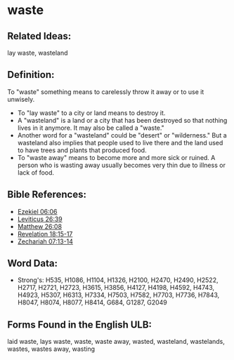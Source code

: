 # waste

## Related Ideas:

lay waste, wasteland

## Definition:

To "waste" something means to carelessly throw it away or to use it unwisely. 

* To "lay waste" to a city or land means to destroy it.
* A "wasteland" is a land or a city that has been destroyed so that nothing lives in it anymore. It may also be called a "waste."
* Another word for a "wasteland" could be "desert" or "wilderness." But a wasteland also implies that people used to live there and the land used to have trees and plants that produced food.
* To "waste away" means to become more and more sick or ruined. A person who is wasting away usually becomes very thin due to illness or lack of food.

## Bible References:

* [Ezekiel 06:06](rc://en/tn/help/ezk/06/06)
* [Leviticus 26:39](rc://en/tn/help/lev/26/39)
* [Matthew 26:08](rc://en/tn/help/mat/26/08)
* [Revelation 18:15-17](rc://en/tn/help/rev/18/15)
* [Zechariah 07:13-14](rc://en/tn/help/zec/07/13)

## Word Data:

* Strong's: H535, H1086, H1104, H1326, H2100, H2470, H2490, H2522, H2717, H2721, H2723, H3615, H3856, H4127, H4198, H4592, H4743, H4923, H5307, H6313, H7334, H7503, H7582, H7703, H7736, H7843, H8047, H8074, H8077, H8414, G684, G1287, G2049

## Forms Found in the English ULB:

laid waste, lays waste, waste, waste away, wasted, wasteland, wastelands, wastes, wastes away, wasting



